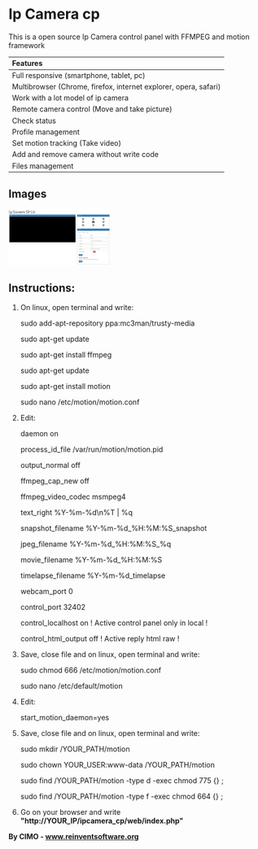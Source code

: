 Ip Camera cp
==============

This is a open source Ip Camera control panel with FFMPEG and motion framework

| Features |
|:---|
| Full responsive (smartphone, tablet, pc) |
| Multibrowser (Chrome, firefox, internet explorer, opera, safari) |
| Work with a lot model of ip camera |
| Remote camera control (Move and take picture) |
| Check status |
| Profile management |
| Set motion tracking (Take video) |
| Add and remove camera without write code |
| Files management |

## Images
<img src="screenshots/1.jpg" width="200" alt="1"/>

## Instructions:
1) On linux, open terminal and write:
	
	sudo add-apt-repository ppa:mc3man/trusty-media
	
	sudo apt-get update
	
	sudo apt-get install ffmpeg

	sudo apt-get update
	
	sudo apt-get install motion
	
	sudo nano /etc/motion/motion.conf

2) Edit:

	daemon on
	
	process_id_file /var/run/motion/motion.pid

	output_normal off
	
	ffmpeg_cap_new off
	
	ffmpeg_video_codec msmpeg4
	
	text_right %Y-%m-%d\n%T | %q
	
	snapshot_filename %Y-%m-%d_%H:%M:%S_snapshot
	
	jpeg_filename %Y-%m-%d_%H:%M:%S_%q
	
	movie_filename %Y-%m-%d_%H:%M:%S
	
	timelapse_filename %Y-%m-%d_timelapse
	
	webcam_port 0
	
	control_port 32402
	
	control_localhost on ! Active control panel only in local !
	
	control_html_output off ! Active reply html raw !

3) Save, close file and on linux, open terminal and write:

	sudo chmod 666 /etc/motion/motion.conf
	
	sudo nano /etc/default/motion

4) Edit:

	start_motion_daemon=yes

5) Save, close file and on linux, open terminal and write:
	
	sudo mkdir /YOUR_PATH/motion
	
	sudo chown YOUR_USER:www-data /YOUR_PATH/motion
	
	sudo find /YOUR_PATH/motion -type d -exec chmod 775 {} \;
	
	sudo find /YOUR_PATH/motion -type f -exec chmod 664 {} \;

6) Go on your browser and write <b>"http://YOUR_IP/ipcamera_cp/web/index.php"</b>

<b>By CIMO - www.reinventsoftware.org</b>